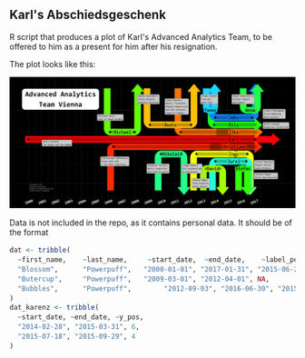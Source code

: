 ## Karl's Abschiedsgeschenk

R script that produces a plot of Karl's Advanced Analytics Team, to be offered to him as a present for him after his resignation.

The plot looks like this: 

![karl-advanced-analytics-chronicles_orig](karl-advanced-analytics-chronicles_orig.png)



Data is not included in the repo, as it contains personal data. It should be of the format

```R
dat <- tribble(
  ~first_name,    ~last_name,     ~start_date,  ~end_date,    ~label_pos_x, ~y_pos, ~textbox_x, ~textbox_y, ~color_ind, ~textbox_text_buildingblock,
  "Blossom",      "Powerpuff",   "2000-01-01", "2017-01-31", "2015-06-24",  6,     "2001-01-01",       5.5,  1,         "Leader in Pink", 
  "Butercup",     "Powerpuff",   "2009-03-01", "2012-04-01", NA,            8,     "2008-03-01",      12.0,  4,         "Fighing Fury",
  "Bubbles",      "Powerpuff",        "2012-09-03", "2016-06-30", "2015-06-24",  4,     NA,                 2.5,  5,    "Unicorn Lover"  
)
dat_karenz <- tribble(
  ~start_date, ~end_date, ~y_pos, 
  "2014-02-28", "2015-03-31", 6, 
  "2015-07-18", "2015-09-29", 4 
)
```
